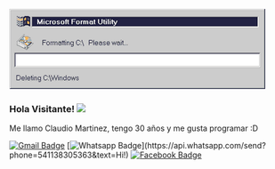 ![Format](https://github.com/claudevdhrock/claudevdhrock/blob/master/img/unnamed.gif)

### Hola Visitante! <img src="https://raw.githubusercontent.com/iampavangandhi/iampavangandhi/master/gifs/Hi.gif" width="30px"></h2>

Me llamo Claudio Martinez, tengo 30 años y me gusta programar  :D

[![Gmail Badge](https://img.shields.io/badge/-Gmail-c14438?style=flat-square&logo=Gmail&logoColor=white&link=mailto:claude.vdh.rock@gmail.com)](mailto:claude.vdh.rock@gmail.com)
[![Whatsapp Badge](https://img.shields.io/badge/-Whatsapp-4CA143?style=flat-square&labelColor=4CA143&logo=whatsapp&logoColor=white&link=https://api.whatsapp.com/send?phone=541138305363&text=Hi!)](https://api.whatsapp.com/send?phone=541138305363&text=Hi!)
[![Facebook Badge](https://img.shields.io/badge/-Facebook-3b5998?style=flat-square&labelColor=3b5998&logo=facebook&logoColor=white&link=https://www.facebook.com/claudiomartinezVDH/)](https://www.facebook.com/claudiomartinezVDH)
